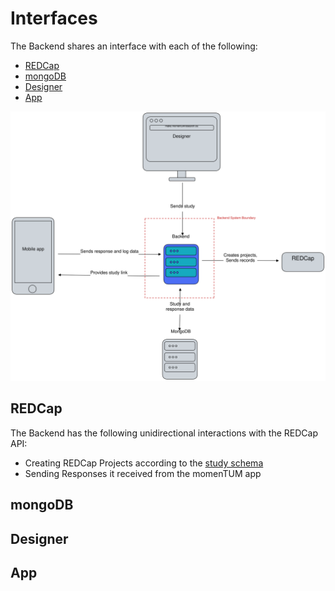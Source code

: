# Interfaces

The Backend shares an interface with each of the following:

- [REDCap](#redcap)
- [mongoDB](#mongodb)
- [Designer](#designer)
- [App](#app)

![backend_interface_sketch](../../resources/images/backend_interfaces_sketch.svg)

## REDCap

The Backend has the following unidirectional interactions with the REDCap API:
- Creating REDCap Projects according to the [study schema](../mobile-app/interfaces_study.md)
- Sending Responses it received from the momenTUM app

## mongoDB

## Designer

## App